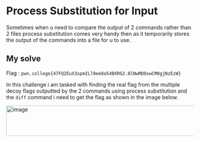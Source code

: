 # Process Substitution for Input

Sometimes when u need to compare the output of 2 commands rather than 2 files process substitution comes very handy then as it temporarily stores the output of the commands into a file for u to use.

## My solve

Flag : `pwn.college{47FQ2EuX3xpmILl9ee8o54BXRG2.0lNwMDOxwCM0gjNzEzW}`

In this challenge i am tasked with finding the real flag from the multiple decoy flags outputted by the 2 commands using process substitution and the `diff` command i need to get the flag as shown in the image below.

<img width="834" height="82" alt="image" src="https://github.com/user-attachments/assets/fff03b99-4395-4475-9ba2-414e1727364a" />
